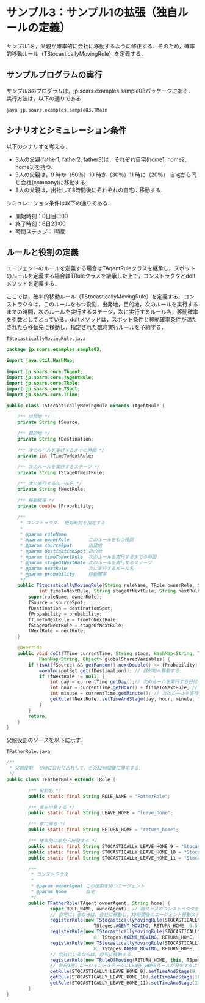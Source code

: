 # サンプル3：サンプル1の拡張（独自ルールの定義）

サンプル1を，父親が確率的に会社に移動するように修正する．そのため，確率的移動ルール（TStocasticallyMovingRule）を定義する．

## サンプルプログラムの実行

サンプル3のプログラムは，jp.soars.examples.sample03パッケージにある．実行方法は，以下の通りである．

    java jp.soars.examples.sample03.TMain


## シナリオとシミュレーション条件

以下のシナリオを考える．
- 3人の父親(father1, father2, father3)は，それぞれ自宅(home1, home2, home3)を持つ．
- 3人の父親は，9 時か（50％）10 時か（30％）11 時に（20％） 自宅から同じ会社(company)に移動する．
- 3人の父親は，出社して8時間後にそれぞれの自宅に移動する．

シミュレーション条件は以下の通りである．
- 開始時刻：0日目0:00
- 終了時刻：6日23:00
- 時間ステップ：1時間


## ルールと役割の定義

エージェントのルールを定義する場合はTAgentRuleクラスを継承し，スポットのルールを定義する場合はTRuleクラスを継承した上で，コンストラクタとdoItメソッドを定義する．

ここでは，確率的移動ルール（TStocasticallyMovingRule）を定義する．コンストラクタは，このルールをもつ役割，出発地，目的地，次のルールを実行するまでの時間，次のルールを実行するステージ，次に実行するルール名，移動確率を引数としてとっている．doItメソッドは，スポット条件と移動確率条件が満たされたら移動先に移動し，指定された臨時実行ルールを予約する．

`TStocasticallyMovingRule.java`

```java
package jp.soars.examples.sample03;

import java.util.HashMap;

import jp.soars.core.TAgent;
import jp.soars.core.TAgentRule;
import jp.soars.core.TRole;
import jp.soars.core.TSpot;
import jp.soars.core.TTime;

public class TStocasticallyMovingRule extends TAgentRule {

    /** 出発地 */
    private String fSource;

    /** 目的地 */
    private String fDestination;

    /** 次のルールを実行するまでの時間 */
    private int fTimeToNextRule;

    /** 次のルールを実行するステージ */
    private String fStageOfNextRule;

    /** 次に実行するルール名 */
    private String fNextRule;

    /** 移動確率 */
    private double fProbability;

    /**
     * コンストラクタ． 絶対時刻を指定する．
     * 
     * @param ruleName
     * @param ownerRole       このルールをもつ役割
     * @param sourceSpot      出発地
     * @param destinationSpot 目的地
     * @param timeToNextRule  次のルールを実行するまでの時間
     * @param stageOfNextRule 次のルールを実行するステージ
     * @param nextRule        次に実行するルール名
     * @param probability     移動確率
     */
    public TStocasticallyMovingRule(String ruleName, TRole ownerRole, String sourceSpot, String destinationSpot,
            int timeToNextRule, String stageOfNextRule, String nextRule, double probability) {
        super(ruleName, ownerRole);
        fSource = sourceSpot;
        fDestination = destinationSpot;
        fProbability = probability;
        fTimeToNextRule = timeToNextRule;
        fStageOfNextRule = stageOfNextRule;
        fNextRule = nextRule;
    }

    @Override
    public void doIt(TTime currentTime, String stage, HashMap<String, TSpot> spotSet, HashMap<String, TAgent> agentSet,
            HashMap<String, Object> globalSharedVariables) {
        if (isAt(fSource) && getRandom().nextDouble() <= fProbability) { // スポット条件および移動確率条件が満たされたら，
            moveTo(spotSet.get(fDestination)); // 目的地へ移動する．
            if (fNextRule != null) {
                int day = currentTime.getDay();// 次のルールを実行する日付
                int hour = currentTime.getHour() + fTimeToNextRule; // 次のルールを実行する時間
                int minute = currentTime.getMinute(); // 次のルールを実行する分
                getRule(fNextRule).setTimeAndStage(day, hour, minute, fStageOfNextRule); // 臨時実行ルールとして予約
            }
        }
        return;
    }
}
```

父親役割のソースを以下に示す．

`TFatherRole.java`

```java
/**
 * 父親役割． 9時に会社に出社して，その32時間後に帰宅する．
 */
public class TFatherRole extends TRole {

        /** 役割名 */
        public static final String ROLE_NAME = "FatherRole";

        /** 家を出発する */
        public static final String LEAVE_HOME = "leave_home";

        /** 家に帰る */
        public static final String RETURN_HOME = "return_home";

        /** 確率的に家から出発する */
        public static final String STOCASTICALLY_LEAVE_HOME_9 = "StocasticallyMoving_9";
        public static final String STOCASTICALLY_LEAVE_HOME_10 = "StocasticallyMoving_10";
        public static final String STOCASTICALLY_LEAVE_HOME_11 = "StocasticallyMoving_11";

        /**
         * コンストラクタ
         * 
         * @param ownerAgent この役割を持つエージェント
         * @param home       自宅
         */
        public TFatherRole(TAgent ownerAgent, String home) {
                super(ROLE_NAME, ownerAgent); // 親クラスのコンストラクタを呼び出す．
                // 自宅にいるならば，会社に移動し，32時間後のエージェント移動ステージにreturn_homeルールを実行するように予約する．
                registerRule(new TStocasticallyMovingRule(STOCASTICALLY_LEAVE_HOME_9, this, home, TSpotTypes.COMPANY, 8,
                                TStages.AGENT_MOVING, RETURN_HOME, 0.5));
                registerRule(new TStocasticallyMovingRule(STOCASTICALLY_LEAVE_HOME_10, this, home, TSpotTypes.COMPANY,
                                8, TStages.AGENT_MOVING, RETURN_HOME, 0.6));
                registerRule(new TStocasticallyMovingRule(STOCASTICALLY_LEAVE_HOME_11, this, home, TSpotTypes.COMPANY,
                                8, TStages.AGENT_MOVING, RETURN_HOME, 1.0));
                // 会社にいるならば，自宅に移動する．
                registerRule(new TRuleOfMoving(RETURN_HOME, this, TSpotTypes.COMPANY, home));
                // 毎日9時，エージェントステージにLEAVE_HOMEルールが発火するように予約する．
                getRule(STOCASTICALLY_LEAVE_HOME_9).setTimeAndStage(9, 0, TStages.AGENT_MOVING);
                getRule(STOCASTICALLY_LEAVE_HOME_10).setTimeAndStage(10, 0, TStages.AGENT_MOVING);
                getRule(STOCASTICALLY_LEAVE_HOME_11).setTimeAndStage(11, 0, TStages.AGENT_MOVING);
        }
}
```
